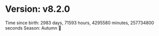 # Version: v8.2.0
Time since birth: 2983 days, 71593 hours, 4295580 minutes, 257734800 seconds
Season: Autumn 🍁
